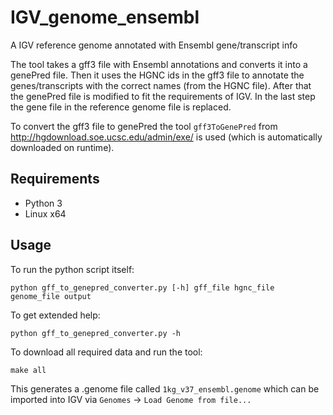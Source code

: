 # IGV_genome_ensembl
A IGV reference genome annotated with Ensembl gene/transcript info

The tool takes a gff3 file with Ensembl annotations and converts it into a genePred file. Then it uses the HGNC ids in the gff3 file to annotate the genes/transcripts with the correct names (from the HGNC file). After that the genePred file is modified to fit the requirements of IGV. In the last step the gene file in the reference genome file is replaced.  

To convert the gff3 file to genePred the tool `gff3ToGenePred` from http://hgdownload.soe.ucsc.edu/admin/exe/ is used (which is automatically downloaded on runtime).

## Requirements
- Python 3
- Linux x64

## Usage
To run the python script itself:
```
python gff_to_genepred_converter.py [-h] gff_file hgnc_file genome_file output
```  
To get extended help:  
```
python gff_to_genepred_converter.py -h
``` 
 
To download all required data and run the tool:
```
make all
```  
This generates a .genome file called `1kg_v37_ensembl.genome` which can be imported into IGV via `Genomes` -> `Load Genome from file...`


